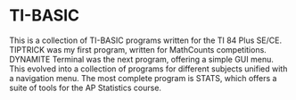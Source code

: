 # TI-BASIC
This is a collection of TI-BASIC programs written for the TI 84 Plus SE/CE.  
TIPTRICK was my first program, written for MathCounts competitions. DYNAMITE Terminal was the next program, offering a simple GUI menu. This evolved into a collection of programs for different subjects unified with a navigation menu. The most complete program is STATS, which offers a suite of tools for the AP Statistics course.
